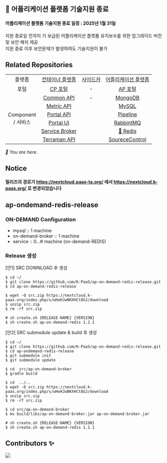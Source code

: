 ## 🚨 어플리케이션 플랫폼 기술지원 종료 
#### 어플리케이션 플랫폼 기술지원 종료 일정 : 2025년 1월 31일  
지원 종료일 전까지 기 보급된 어플리케이션 플랫폼 유지보수를 위한 업그레이드 버전 및 보안 패치 제공  
지원 종료 이후 보안문제가 발생하여도 기술지원이 불가  

## Related Repositories

<table>
  <tr>
    <td colspan=2 align=center>플랫폼</td>
    <td colspan=2 align=center><a href="https://github.com/K-PaaS/cp-deployment">컨테이너 플랫폼</a></td>
    <td colspan=2 align=center><a href="https://github.com/K-PaaS/sidecar-deployment">사이드카</a></td>
    <td colspan=2 align=center><a href="https://github.com/K-PaaS/ap-deployment">어플리케이션 플랫폼</a></td>
  </tr>
  <tr>
    <td colspan=2 align=center>포털</td>
    <td colspan=2 align=center><a href="https://github.com/K-PaaS/cp-portal-release">CP 포털</a></td>
    <td colspan=2 align=center>-</td>
    <td colspan=2 align=center><a href="https://github.com/K-PaaS/portal-deployment">AP 포털</a></td>
  </tr>
  <tr align=center>
    <td colspan=2 rowspan=9>Component<br>/ 서비스</td>
    <td colspan=2><a href="https://github.com/K-PaaS/cp-portal-common-api">Common API</a></td>
    <td colspan=2>-</td>
    <td colspan=2><a href="https://github.com/K-PaaS/ap-mongodb-shard-release">MongoDB</a></td>
  </tr>
  <tr align=center>
    <td colspan=2><a href="https://github.com/K-PaaS/cp-metrics-api">Metric API</a></td>
    <td colspan=2>  </td>
    <td colspan=2><a href="https://github.com/K-PaaS/ap-mysql-release">MySQL</a></td>
  </tr>
  <tr align=center>
    <td colspan=2><a href="https://github.com/K-PaaS/cp-portal-api">Portal API</a></td>
    <td colspan=2>  </td>
    <td colspan=2><a href="https://github.com/K-PaaS/ap-pipeline-release">Pipeline</a></td>
  </tr>
  <tr align=center>
    <td colspan=2><a href="https://github.com/K-PaaS/cp-portal-ui">Portal UI</a></td>
    <td colspan=2>  </td>
    <td colspan=2><a href="https://github.com/K-PaaS/ap-rabbitmq-release">RabbintMQ</a></td>
  </tr>
  <tr align=center>
    <td colspan=2><a href="https://github.com/K-PaaS/cp-portal-service-broker">Service Broker</a></td>
    <td colspan=2>  </td>
    <td colspan=2><a href="https://github.com/K-PaaS/ap-on-demand-redis-release">🚩 Redis</a></td>
  </tr>
  <tr align=center>
    <td colspan=2><a href="https://github.com/K-PaaS/cp-terraman">Terraman API</a></td>
    <td colspan=2>  </td>
    <td colspan=2><a href="https://github.com/K-PaaS/ap-source-control-release">SoureceControl</a></td>
  </tr>
</table>
<i>🚩 You are here.</i>

## Notice
#### 릴리즈의 경로가 https://nextcloud.paas-ta.org/ 에서 https://nextcloud.k-paas.org/ 로 변경되었습니다  




  

  

## ap-ondemand-redis-release

### ON-DEMAND Configuration
- mysql :: 1 machine
- on-demand-broker :: 1 machine
- service :: 0...# machine (on-demand-REDIS)





### Release 생성

[안1] SRC DOWNLOAD 후 생성
````
$ cd ~/
$ git clone https://github.com/K-PaaS/ap-on-demand-redis-release.git
$ cd ap-on-demand-redis-release

$ wget -O src.zip https://nextcloud.k-paas.org/index.php/s/wHoHJwNKXHCt8GJ/download
$ unzip src.zip
$ rm -rf src.zip

# sh create.sh {RELEASE-NAME} {VERSION}
$ sh create.sh ap-on-demand-redis 1.2.1
````





[안2] SRC submodule update & build 후 생성
````
$ cd ~/
$ git clone https://github.com/K-PaaS/ap-on-demand-redis-release.git
$ cd ap-ondemand-redis-release
$ git submodule init
$ git submodule update

$ cd  src/ap-on-demand-broker
$ gradle build

$ cd  ../..
$ wget -O src.zip https://nextcloud.k-paas.org/index.php/s/wHoHJwNKXHCt8GJ/download
$ unzip src.zip
$ rm -rf src.zip

$ cd src/ap-on-demand-broker
$ mv build/libs/ap-on-demand-broker.jar ap-on-demand-broker.jar

# sh create.sh {RELEASE-NAME} {VERSION}
$ sh create.sh ap-on-demand-redis 1.2.1
````

## Contributors ✨
<a href="https://github.com/K-PaaS/ap-on-demand-redis-release/graphs/contributors">
  <img src="https://contrib.rocks/image?repo=K-PaaS/ap-on-demand-redis-release" />
</a>
